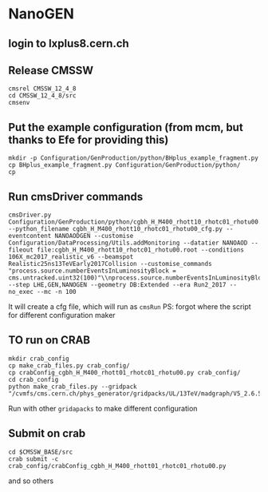 # NanoGEN

## login to lxplus8.cern.ch

## Release CMSSW
```
cmsrel CMSSW_12_4_8
cd CMSSW_12_4_8/src
cmsenv
```

## Put the example configuration (from mcm, but thanks to Efe for providing this)
```
mkdir -p Configuration/GenProduction/python/BHplus_example_fragment.py
cp BHplus_example_fragment.py Configuration/GenProduction/python/
cp 
```

## Run cmsDriver commands
```
cmsDriver.py Configuration/GenProduction/python/cgbh_H_M400_rhott10_rhotc01_rhotu00.py --python_filename cgbh_H_M400_rhott10_rhotc01_rhotu00_cfg.py --eventcontent NANOAODGEN --customise Configuration/DataProcessing/Utils.addMonitoring --datatier NANOAOD --fileout file:cgbh_H_M400_rhott10_rhotc01_rhotu00.root --conditions 106X_mc2017_realistic_v6 --beamspot Realistic25ns13TeVEarly2017Collision --customise_commands "process.source.numberEventsInLuminosityBlock = cms.untracked.uint32(100)"\\nprocess.source.numberEventsInLuminosityBlock="cms.untracked.uint32(303)" --step LHE,GEN,NANOGEN --geometry DB:Extended --era Run2_2017 --no_exec --mc -n 100
```
It will create a cfg file, which will run as ``cmsRun`` 
PS: forgot where the script for different configuration maker

## TO run on CRAB
```
mkdir crab_config 
cp make_crab_files.py crab_config/
cp crabConfig_cgbh_H_M400_rhott01_rhotc01_rhotu00.py crab_config/
cd crab_config
python make_crab_files.py --gridpack "/cvmfs/cms.cern.ch/phys_generator/gridpacks/UL/13TeV/madgraph/V5_2.6.5/g2HDM/cgbh/cgbh_H_M400_rhott01_rhotc01_rhotu00_slc7_amd64_gcc10_CMSSW_12_4_8_tarball.tar.xz"
```
Run with other ``gridapacks`` to make different configuration

## Submit on crab
```
cd $CMSSW_BASE/src
crab submit -c crab_config/crabConfig_cgbh_H_M400_rhott01_rhotc01_rhotu00.py
```
and so others





